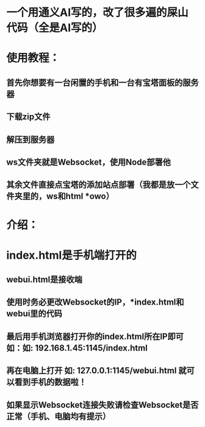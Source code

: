 # 一个用通义AI写的，改了很多遍的屎山代码（全是AI写的）
# 使用教程：
## 首先你想要有一台闲置的手机和一台有宝塔面板的服务器
## 下载zip文件
## 解压到服务器
## ws文件夹就是Websocket，使用Node部署他
## 其余文件直接点宝塔的添加站点部署（我都是放一个文件夹里的，ws和html  *owo）
# 介绍：
# index.html是手机端打开的
## webui.html是接收端
## 使用时务必更改Websocket的IP，*index.html和webui里的代码
## 最后用手机浏览器打开你的index.html所在IP即可 如：如: 192.168.1.45:1145/index.html
## 再在电脑上打开 如: 127.0.0.1:1145/webui.html 就可以看到手机的数据啦！
## 如果显示Websocket连接失败请检查Websocket是否正常（手机、电脑均有提示）
